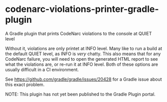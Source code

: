 # codenarc-violations-printer-gradle-plugin
A Gradle plugin that prints CodeNarc violations to the console at QUIET level

Without it, violations are only printet at INFO level.
Many like to run a build at the default QUIET level, as INFO is _very_ chatty.
This also means that for any CodeNarc failure, you will need to open the generated HTML report to see what the violations are, or re-run it at INFO level.
Both of these options are usually difficult in a CI environment.

See https://github.com/gradle/gradle/issues/20428 for a Gradle issue about this exact problem.

NOTE: This plugin has not yet been published to the Gradle Plugin portal.
